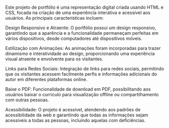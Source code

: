 Este projeto de portfólio é uma representação digital criada usando HTML e CSS, focada na criação de uma experiência interativa e acessível aos usuários. As principais características incluem:

Design Responsivo e Atraente:
O portfólio possui um design responsivo, garantindo que a aparência e a funcionalidade permaneçam perfeitas em vários dispositivos, desde computadores até dispositivos móveis.

Estilização com Animações:
As animações foram incorporadas para trazer dinamismo e interatividade ao design, proporcionando uma experiência visual atraente e envolvente para os visitantes.

Links para Redes Sociais:
Integração de links para redes sociais, permitindo que os visitantes acessem facilmente perfis e informações adicionais do autor em diferentes plataformas online.

Baixe o PDF:
Funcionalidade de download em PDF, possibilitando aos usuários baixar o curriculo para visualização offline ou compartilhamento com outras pessoas.

Acessibilidade:
O projeto é acessível, atendendo aos padrões de acessibilidade da web e garantindo que todas as informações sejam acessíveis a todas as pessoas, incluindo aquelas com deficiências.
